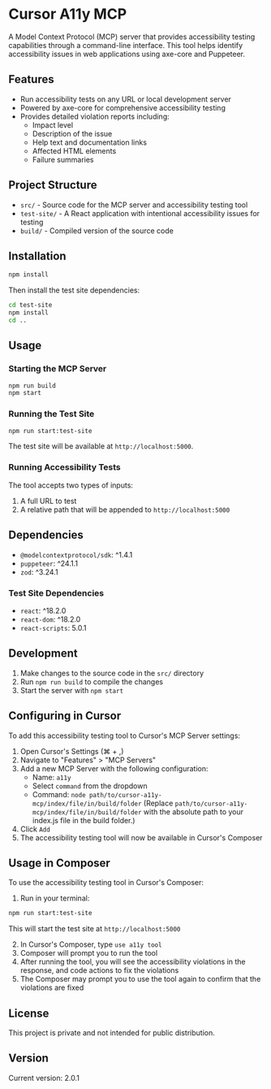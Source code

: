 # Cursor A11y MCP

A Model Context Protocol (MCP) server that provides accessibility testing capabilities through a command-line interface. This tool helps identify accessibility issues in web applications using axe-core and Puppeteer.

## Features

- Run accessibility tests on any URL or local development server
- Powered by axe-core for comprehensive accessibility testing
- Provides detailed violation reports including:
  - Impact level
  - Description of the issue
  - Help text and documentation links
  - Affected HTML elements
  - Failure summaries

## Project Structure

- `src/` - Source code for the MCP server and accessibility testing tool
- `test-site/` - A React application with intentional accessibility issues for testing
- `build/` - Compiled version of the source code

## Installation

```bash
npm install
```

Then install the test site dependencies:

```bash
cd test-site
npm install
cd ..
```

## Usage

### Starting the MCP Server

```bash
npm run build
npm start
```

### Running the Test Site

```bash
npm run start:test-site
```

The test site will be available at `http://localhost:5000`.

### Running Accessibility Tests

The tool accepts two types of inputs:

1. A full URL to test
2. A relative path that will be appended to `http://localhost:5000`

## Dependencies

- `@modelcontextprotocol/sdk`: ^1.4.1
- `puppeteer`: ^24.1.1
- `zod`: ^3.24.1

### Test Site Dependencies

- `react`: ^18.2.0
- `react-dom`: ^18.2.0
- `react-scripts`: 5.0.1

## Development

1. Make changes to the source code in the `src/` directory
2. Run `npm run build` to compile the changes
3. Start the server with `npm start`

## Configuring in Cursor

To add this accessibility testing tool to Cursor's MCP Server settings:

1. Open Cursor's Settings (⌘ + ,)
2. Navigate to "Features" > "MCP Servers"
3. Add a new MCP Server with the following configuration:
   - Name: `a11y`
   - Select `command` from the dropdown
   - Command: `node path/to/cursor-a11y-mcp/index/file/in/build/folder`
     (Replace `path/to/cursor-a11y-mcp/index/file/in/build/folder` with the absolute path to your index.js file in the build folder.)
4. Click `Add`
5. The accessibility testing tool will now be available in Cursor's Composer

## Usage in Composer

To use the accessibility testing tool in Cursor's Composer:

1. Run in your terminal:

```bash
npm run start:test-site
```

This will start the test site at `http://localhost:5000`

2. In Cursor's Composer, type `use a11y tool`
3. Composer will prompt you to run the tool
4. After running the tool, you will see the accessibility violations in the response, and code actions to fix the violations
5. The Composer may prompt you to use the tool again to confirm that the violations are fixed

## License

This project is private and not intended for public distribution.

## Version

Current version: 2.0.1
